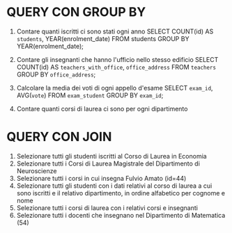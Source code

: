 
# QUERY CON GROUP BY

1. Contare quanti iscritti ci sono stati ogni anno
SELECT COUNT(id) AS `students`, YEAR(enrolment_date) FROM students GROUP BY YEAR(enrolment_date);

2. Contare gli insegnanti che hanno l'ufficio nello stesso edificio
SELECT COUNT(id) AS `teachers_with_office`, `office_address` FROM `teachers` GROUP BY `office_address`;

3. Calcolare la media dei voti di ogni appello d'esame
SELECT `exam_id`, AVG(`vote`) FROM `exam_student` GROUP BY `exam_id`;

4. Contare quanti corsi di laurea ci sono per ogni dipartimento


# QUERY CON JOIN

1. Selezionare tutti gli studenti iscritti al Corso di Laurea in Economia
2. Selezionare tutti i Corsi di Laurea Magistrale del Dipartimento di
Neuroscienze
3. Selezionare tutti i corsi in cui insegna Fulvio Amato (id=44)
4. Selezionare tutti gli studenti con i dati relativi al corso di laurea a cui
sono iscritti e il relativo dipartimento, in ordine alfabetico per cognome e
nome
5. Selezionare tutti i corsi di laurea con i relativi corsi e insegnanti
6. Selezionare tutti i docenti che insegnano nel Dipartimento di
Matematica (54)





